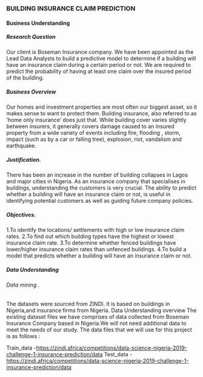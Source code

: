 ### BUILDING  INSURANCE CLAIM PREDICTION
#### Business Understanding
##### Research Question
Our client is Boseman Insurance company. We have been appointed as the Lead Data Analysts to build a predictive model to determine if a building will have an insurance claim during a certain period or not. We are required to predict the probability of having at least one claim over the insured period of the building.

##### Business Overview
Our homes and investment properties are most often our biggest asset, so it makes sense to want to protect them. Building insurance, also referred to as ‘home only insurance’ does just that. While building cover varies slightly between insurers, it generally covers damage caused to an insured property from a wide variety of events including fire, flooding , storm, impact (such as by a car or falling tree), explosion, riot, vandalism and earthquake.

##### Justification.
There has been an increase in the number of building collapses in Lagos and major cities in Nigeria. As an insurance company that specialises in buildings, understanding the customers is very crucial.  The ability to predict  whether a  building will have an insurance claim or not, is useful in identifying potential customers  as well as guiding future company policies.

##### Objectives.

1.To identify the locations/ settlements with  high or  low  insurance claim rates.
2.To find out which building types have the highest or lowest insurance claim rate.
3.To determine whether fenced buildings have lower/higher insurance claim rates than unfenced buildings.
4.To build a model that predicts whether a building will have an insurance claim or not.

##### Data Understanding
###### Data mining .

The datasets were sourced from ZINDI. It is based on buildings in Nigeria,and insurance firms from Nigeria.
Data Understanding overview
The existing dataset files we have comprises of data collected from Boseman Insurance Company based in Nigeria.We will not need additional data to meet the needs of our study. The data files that we will use for this project is as follows :

Train_data -https://zindi.africa/competitions/data-science-nigeria-2019-challenge-1-insurance-prediction/data 
Test_data  - https://zindi.africa/competitions/data-science-nigeria-2019-challenge-1-insurance-prediction/data

